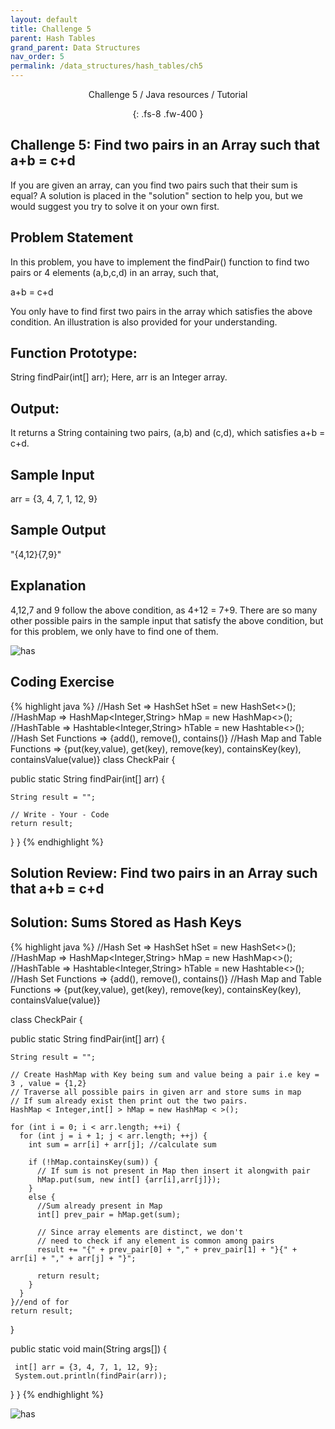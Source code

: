 ```yaml
---
layout: default
title: Challenge 5
parent: Hash Tables
grand_parent: Data Structures
nav_order: 5
permalink: /data_structures/hash_tables/ch5
---
```

<div align="center" markdown="1">
Challenge 5 / Java resources / Tutorial

{: .fs-8 .fw-400 }
</div>

## Challenge 5: Find two pairs in an Array such that a+b = c+d

If you are given an array, can you find two pairs such that their sum is equal? A solution is placed in the "solution" section to help you, but we would suggest you try to solve it on your own first.

## Problem Statement
In this problem, you have to implement the findPair() function to find two pairs or 4 elements (a,b,c,d) in an array, such that,

a+b = c+d

You only have to find first two pairs in the array which satisfies the above condition. An illustration is also provided for your understanding.

## Function Prototype: 
String findPair(int[] arr);
Here, arr is an Integer array.

## Output: 
It returns a String containing two pairs, (a,b) and (c,d), which satisfies a+b = c+d.

## Sample Input
arr = {3, 4, 7, 1, 12, 9}

## Sample Output
"{4,12}{7,9}"

## Explanation
4,12,7 and 9 follow the above condition, as 4+12 = 7+9. There are so many other possible pairs in the sample input that satisfy the above condition, but for this problem, we only have to find one of them.

![has](https://raw.githubusercontent.com/TestJavaDev/java-resources/master/resources/has/has32.png)

## Coding Exercise

{% highlight java %}
//Hash Set  =>  HashSet<Integer> hSet = new HashSet<>();
//HashMap   =>  HashMap<Integer,String> hMap = new HashMap<>();  
//HashTable =>  Hashtable<Integer,String> hTable = new Hashtable<>();  
//Hash Set Functions => {add(), remove(), contains()}
//Hash Map and Table Functions => {put(key,value), get(key), remove(key), containsKey(key), containsValue(value)}
class CheckPair {

  public static String findPair(int[] arr) {

    String result = "";

    // Write - Your - Code   
    return result; 
  }
}
{% endhighlight %}

## Solution Review: Find two pairs in an Array such that a+b = c+d

## Solution: Sums Stored as Hash Keys

{% highlight java %}
//Hash Set  =>  HashSet<Integer> hSet = new HashSet<>();
//HashMap   =>  HashMap<Integer,String> hMap = new HashMap<>();  
//HashTable =>  Hashtable<Integer,String> hTable = new Hashtable<>();  
//Hash Set Functions => {add(), remove(), contains()}
//Hash Map and Table Functions => {put(key,value), get(key), remove(key), containsKey(key), containsValue(value)}

class CheckPair {

  public static String findPair(int[] arr) {

    String result = "";

    // Create HashMap with Key being sum and value being a pair i.e key = 3 , value = {1,2}
    // Traverse all possible pairs in given arr and store sums in map
    // If sum already exist then print out the two pairs.
    HashMap < Integer,int[] > hMap = new HashMap < >();

    for (int i = 0; i < arr.length; ++i) {
      for (int j = i + 1; j < arr.length; ++j) {
        int sum = arr[i] + arr[j]; //calculate sum

        if (!hMap.containsKey(sum)) {
          // If sum is not present in Map then insert it alongwith pair
          hMap.put(sum, new int[] {arr[i],arr[j]});
        }
        else {
          //Sum already present in Map
          int[] prev_pair = hMap.get(sum);

          // Since array elements are distinct, we don't
          // need to check if any element is common among pairs
          result += "{" + prev_pair[0] + "," + prev_pair[1] + "}{" + arr[i] + "," + arr[j] + "}";

          return result;
        }
      }
    }//end of for
    return result;
  }
  
  public static void main(String args[]) {
   
     int[] arr = {3, 4, 7, 1, 12, 9};
     System.out.println(findPair(arr));
    
  }
}
{% endhighlight %}

![has](https://raw.githubusercontent.com/TestJavaDev/java-resources/master/resources/has/has33.png)